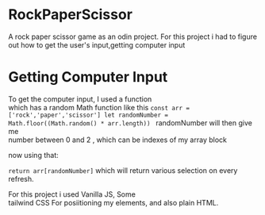 # RockPaperScissor
A rock paper scissor game as an odin project.
For this project i had to figure out how to get the user's input,getting computer input
# Getting Computer Input
To get the computer input, I used a function <br />
which has a random Math function like this
`const arr = ['rock','paper','scissor']
let randomNumber = Math.floor((Math.random() * arr.length))
`
randomNumber will then give me <br />
number between 0 and 2 , which can be indexes of my array block

now using that:

`
return arr[randomNumber]
`
which will return various selection on every refresh.

For this project i used Vanilla JS, Some <br />
tailwind CSS For posiitioning my elements,
and also plain HTML.
